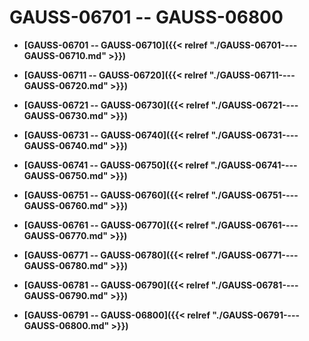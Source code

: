 # GAUSS-06701 -- GAUSS-06800<a name="ZH-CN_TOPIC_0302073211"></a>

-   **[GAUSS-06701 -- GAUSS-06710]({{< relref "./GAUSS-06701----GAUSS-06710.md" >}})**  

-   **[GAUSS-06711 -- GAUSS-06720]({{< relref "./GAUSS-06711----GAUSS-06720.md" >}})**  

-   **[GAUSS-06721 -- GAUSS-06730]({{< relref "./GAUSS-06721----GAUSS-06730.md" >}})**  

-   **[GAUSS-06731 -- GAUSS-06740]({{< relref "./GAUSS-06731----GAUSS-06740.md" >}})**  

-   **[GAUSS-06741 -- GAUSS-06750]({{< relref "./GAUSS-06741----GAUSS-06750.md" >}})**  

-   **[GAUSS-06751 -- GAUSS-06760]({{< relref "./GAUSS-06751----GAUSS-06760.md" >}})**  

-   **[GAUSS-06761 -- GAUSS-06770]({{< relref "./GAUSS-06761----GAUSS-06770.md" >}})**  

-   **[GAUSS-06771 -- GAUSS-06780]({{< relref "./GAUSS-06771----GAUSS-06780.md" >}})**  

-   **[GAUSS-06781 -- GAUSS-06790]({{< relref "./GAUSS-06781----GAUSS-06790.md" >}})**  

-   **[GAUSS-06791 -- GAUSS-06800]({{< relref "./GAUSS-06791----GAUSS-06800.md" >}})**  


